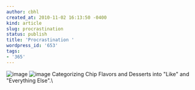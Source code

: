 ```yaml
---
author: cbhl
created_at: 2010-11-02 16:13:50 -0400
kind: article
slug: procrastination
status: publish
title: 'Procrastination '
wordpress_id: '653'
tags:
- '365'
---
```


![image](//images.michael-chang.ca/blog/wp-content/uploads/2010/11/wpid-IMG_20101102_154010.jpg)
![image](//images.michael-chang.ca/blog/wp-content/uploads/2010/11/wpid-wp-1288727517610.jpg)
Categorizing Chip Flavors and Desserts into "Like" and "Everything
Else".\


